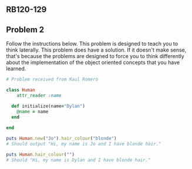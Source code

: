 ## RB120-129
## Problem 2

Follow the instructions below. This problem is designed to teach you to think laterally. This problem does have a solution. If it doesn't make sense, that's because the problems are designed to force you to think differently about the implementation of the object oriented concepts that you have learned.  

```ruby
# Problem received from Raul Romero

class Human 
    attr_reader :name

  def initialize(name="Dylan")
    @name = name
  end
  
end

puts Human.new("Jo").hair_colour("blonde")  
# Should output "Hi, my name is Jo and I have blonde hair."

puts Human.hair_colour("")              
# Should "Hi, my name is Dylan and I have blonde hair."
```

